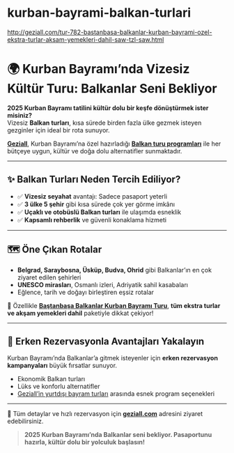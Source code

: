 # kurban-bayrami-balkan-turlari
http://geziall.com/tur-782-bastanbasa-balkanlar-kurban-bayrami-ozel-ekstra-turlar-aksam-yemekleri-dahil-saw-tzl-saw.html


# 🌍 Kurban Bayramı’nda Vizesiz Kültür Turu: Balkanlar Seni Bekliyor

**2025 Kurban Bayramı tatilini kültür dolu bir keşfe dönüştürmek ister misiniz?**  
Vizesiz **Balkan turları**, kısa sürede birden fazla ülke gezmek isteyen gezginler için ideal bir rota sunuyor.

[**Geziall**](https://geziall.com/), Kurban Bayramı’na özel hazırladığı [**Balkan turu programları**](https://geziall.com/turlar-20-kurban-bayrami-yurt-disi-turlari.html) ile her bütçeye uygun, kültür ve doğa dolu alternatifler sunmaktadır.

---

## ✨ Balkan Turları Neden Tercih Ediliyor?

- ✅ **Vizesiz seyahat** avantajı: Sadece pasaport yeterli  
- ✅ **3 ülke 5 şehir** gibi kısa sürede çok yer görme imkânı  
- ✅ **Uçaklı ve otobüslü Balkan turları** ile ulaşımda esneklik  
- ✅ **Kapsamlı rehberlik** ve güvenli konaklama hizmeti

---

## 🗺️ Öne Çıkan Rotalar

- **Belgrad, Saraybosna, Üsküp, Budva, Ohrid** gibi Balkanlar’ın en çok ziyaret edilen şehirleri  
- **UNESCO mirasları**, Osmanlı izleri, Adriyatik sahil kasabaları  
- Eğlence, tarih ve doğayı birleştiren eşsiz rotalar

🎯 Özellikle [**Baştanbaşa Balkanlar Kurban Bayramı Turu**](http://geziall.com/tur-782-bastanbasa-balkanlar-kurban-bayrami-ozel-ekstra-turlar-aksam-yemekleri-dahil-saw-tzl-saw.html), **tüm ekstra turlar ve akşam yemekleri dahil** paketiyle dikkat çekiyor!

---

## 💸 Erken Rezervasyonla Avantajları Yakalayın

Kurban Bayramı’nda Balkanlar’a gitmek isteyenler için **erken rezervasyon kampanyaları** büyük fırsatlar sunuyor.

- Ekonomik Balkan turları  
- Lüks ve konforlu alternatifler  
- [Geziall’in yurtdışı bayram turları](https://geziall.com/turlar-20-kurban-bayrami-yurt-disi-turlari.html) arasında esnek program seçenekleri

---

📌 Tüm detaylar ve hızlı rezervasyon için [**geziall.com**](https://geziall.com/) adresini ziyaret edebilirsiniz.

> **2025 Kurban Bayramı’nda Balkanlar seni bekliyor. Pasaportunu hazırla, kültür dolu bir yolculuk başlasın!**
